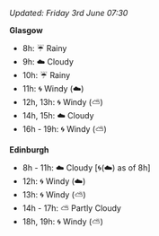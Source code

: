 *Updated: Friday 3rd June 07:30*

**Glasgow**

* 8h: :umbrella: Rainy
* 9h: :cloud: Cloudy
* 10h: :umbrella: Rainy
* 11h: :cyclone: Windy (:cloud:)
* 12h, 13h: :cyclone: Windy (:partly_sunny:)
* 14h, 15h: :cloud: Cloudy
* 16h - 19h: :cyclone: Windy (:partly_sunny:)

**Edinburgh**

* 8h - 11h: :cloud: Cloudy [:cyclone:(:cloud:) as of 8h]
* 12h: :cyclone: Windy (:cloud:)
* 13h: :cyclone: Windy (:partly_sunny:)
* 14h - 17h: :partly_sunny: Partly Cloudy
* 18h, 19h: :cyclone: Windy (:partly_sunny:)

